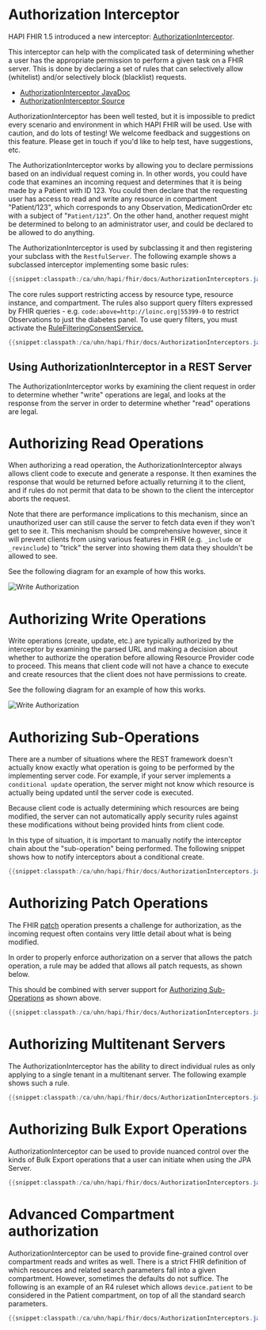 # Authorization Interceptor

HAPI FHIR 1.5 introduced a new interceptor: [AuthorizationInterceptor](/apidocs/hapi-fhir-server/ca/uhn/fhir/rest/server/interceptor/auth/AuthorizationInterceptor.html).

This interceptor can help with the complicated task of determining whether a user has the appropriate permission to perform a given task on a FHIR server. This is done by declaring a set of rules that can selectively allow (whitelist) and/or selectively block (blacklist) requests.

* [AuthorizationInterceptor JavaDoc](/apidocs/hapi-fhir-server/ca/uhn/fhir/rest/server/interceptor/auth/AuthorizationInterceptor.html)
* [AuthorizationInterceptor Source](https://github.com/hapifhir/hapi-fhir/blob/master/hapi-fhir-server/src/main/java/ca/uhn/fhir/rest/server/interceptor/auth/AuthorizationInterceptor.java)

<p class="helpInfoCalloutBox">
    AuthorizationInterceptor has been well tested, but it is impossible to predict every scenario and environment in which HAPI FHIR will be used. Use with caution, and do lots of testing! We welcome feedback and suggestions on this feature. Please get in touch if you'd like to help test, have suggestions, etc.
</p>

The AuthorizationInterceptor works by allowing you to declare permissions based on an individual request coming in. In other words, you could have code that examines an incoming request and determines that it is being made by a Patient with ID 123. You could then declare that the requesting user has access to read and write any resource in compartment "Patient/123", which corresponds to any Observation, MedicationOrder etc with a subject of "`Patient/123`". On the other hand, another request might be determined to belong to an administrator user, and could be declared to be allowed to do anything.

The AuthorizationInterceptor is used by subclassing it and then registering your subclass with the `RestfulServer`. The following example shows a subclassed interceptor implementing some basic rules:

```java
{{snippet:classpath:/ca/uhn/hapi/fhir/docs/AuthorizationInterceptors.java|patientAndAdmin}}
``` 

The core rules support restricting access by resource type, resource instance, and compartment.
The rules also support query filters expressed by FHIR queries - e.g. `code:above=http://loinc.org|55399-0` to restrict Observations to just the diabetes panel.
To use query filters, you must activate the [RuleFilteringConsentService.](/apidocs/hapi-fhir-server/ca/uhn/fhir/rest/server/interceptor/consent/RuleFilteringConsentService.html)
```java
{{snippet:classpath:/ca/uhn/hapi/fhir/docs/AuthorizationInterceptors.java|ruleFiltering}}
```

## Using AuthorizationInterceptor in a REST Server

The AuthorizationInterceptor works by examining the client request in order to determine whether "write" operations are legal, and looks at the response from the server in order to determine whether "read" operations are legal.

# Authorizing Read Operations

When authorizing a read operation, the AuthorizationInterceptor always allows client code to execute and generate a response. It then examines the response that would be returned before actually returning it to the client, and if rules do not permit that data to be shown to the client the interceptor aborts the request.

Note that there are performance implications to this mechanism, since an unauthorized user can still cause the server to fetch data even if they won't get to see it. This mechanism should be comprehensive however, since it will prevent clients from using various features in FHIR (e.g. <code>_include</code> or <code>_revinclude</code>) to "trick" the server into showing them data they shouldn't be allowed to see.

See the following diagram for an example of how this works.

<img src="/hapi-fhir/docs/images/hapi_authorizationinterceptor_read_normal.svg" alt="Write Authorization"/>

# Authorizing Write Operations

Write operations (create, update, etc.) are typically authorized by the interceptor by examining the parsed URL and making a decision about whether to authorize the operation before allowing Resource Provider code to proceed. This means that client code will not have a chance to execute and create resources that the client does not have permissions to create.

See the following diagram for an example of how this works.

<img src="/hapi-fhir/docs/images/hapi_authorizationinterceptor_write_normal.svg" alt="Write Authorization"/>


<a name="authorizing-sub-operations"/>

# Authorizing Sub-Operations

There are a number of situations where the REST framework doesn't actually know exactly what operation is going to be performed by the implementing server code. For example, if your server implements a <code>conditional update</code> operation, the server might not know which resource is actually being updated until the server code is executed.

Because client code is actually determining which resources are being modified, the server can not automatically apply security rules against these modifications without being provided hints from client code.

In this type of situation, it is important to manually notify the interceptor chain about the "sub-operation" being performed. The following snippet shows how to notify interceptors about a conditional create.

```java
{{snippet:classpath:/ca/uhn/hapi/fhir/docs/AuthorizationInterceptors.java|conditionalUpdate}}
``` 

# Authorizing Patch Operations

The FHIR [patch](http://hl7.org/fhir/http.html#patch) operation presents a challenge for authorization, as the incoming request often contains very little detail about what is being modified.

In order to properly enforce authorization on a server that allows the patch operation, a rule may be added that allows all patch requests, as shown below.

This should be combined with server support for [Authorizing Sub-Operations](#authorizing-sub-operations) as shown above.

```java
{{snippet:classpath:/ca/uhn/hapi/fhir/docs/AuthorizationInterceptors.java|patchAll}}
``` 

# Authorizing Multitenant Servers

The AuthorizationInterceptor has the ability to direct individual rules as only applying to a single tenant in a multitenant server. The following example shows such a rule.

```java
{{snippet:classpath:/ca/uhn/hapi/fhir/docs/AuthorizationInterceptors.java|authorizeTenantAction}}
```

# Authorizing Bulk Export Operations

AuthorizationInterceptor can be used to provide nuanced control over the kinds of Bulk Export operations that a user can initiate when using the JPA Server.

```java
{{snippet:classpath:/ca/uhn/hapi/fhir/docs/AuthorizationInterceptors.java|bulkExport}}
```

# Advanced Compartment authorization

AuthorizationInterceptor can be used to provide fine-grained control over compartment reads and writes as well. There is a strict FHIR definition
of which resources and related search parameters fall into a given compartment. However, sometimes the defaults do not suffice. The following is an example 
of an R4 ruleset which allows `device.patient` to be considered in the Patient compartment, on top of all the standard search parameters. 


```java
{{snippet:classpath:/ca/uhn/hapi/fhir/docs/AuthorizationInterceptors.java|advancedCompartment}}
```
